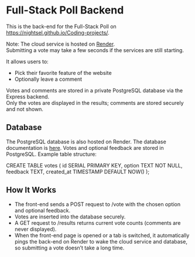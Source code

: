Full-Stack Poll Backend
=======================

This is the back-end for the Full-Stack Poll on https://nightsel.github.io/Coding-projects/.

Note: The cloud service is hosted on [Render](https://render.com/).  
Submitting a vote may take a few seconds if the services are still starting.

It allows users to:

- Pick their favorite feature of the website
- Optionally leave a comment

Votes and comments are stored in a private PostgreSQL database via the Express backend.  
Only the votes are displayed in the results; comments are stored securely and not shown.

Database
--------

The PostgreSQL database is also hosted on Render. The database documentation is [here](https://render.com/docs/postgresql).
Votes and optional feedback are stored in PostgreSQL. Example table structure:

CREATE TABLE votes (
  id SERIAL PRIMARY KEY,
  option TEXT NOT NULL,
  feedback TEXT,
  created_at TIMESTAMP DEFAULT NOW()
);

How It Works
------------

- The front-end sends a POST request to /vote with the chosen option and optional feedback.
- Votes are inserted into the database securely.
- A GET request to /results returns current vote counts (comments are never displayed).
- When the front-end page is opened or a tab is switched, it automatically pings the back-end on Render to wake the cloud service and database, so submitting a vote doesn’t take a long time.
